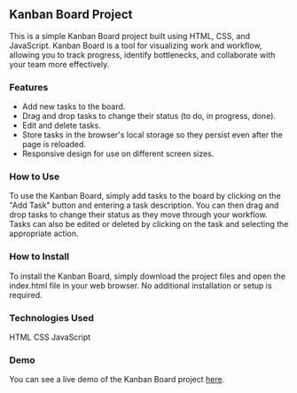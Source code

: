 
## Kanban Board Project

This is a simple Kanban Board project built using HTML, CSS, and JavaScript. Kanban Board is a tool for visualizing work and workflow, allowing you to track progress, identify bottlenecks, and collaborate with your team more effectively.

### Features
- Add new tasks to the board.
- Drag and drop tasks to change their status (to do, in progress, done).
- Edit and delete tasks.
- Store tasks in the browser's local storage so they persist even after the page is reloaded.
- Responsive design for use on different screen sizes.


### How to Use
To use the Kanban Board, simply add tasks to the board by clicking on the "Add Task" button and entering a task description. You can then drag and drop tasks to change their status as they move through your workflow. Tasks can also be edited or deleted by clicking on the task and selecting the appropriate action.

### How to Install
To install the Kanban Board, simply download the project files and open the index.html file in your web browser. No additional installation or setup is required.
### Technologies Used
HTML
CSS
JavaScript

### Demo
You can see a live demo of the Kanban Board project [here]().
